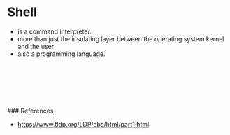 # Shell

- is a command interpreter.
- more than just the insulating layer between the operating system kernel and the user
- also a programming language. 

<br><br><br><br><br>

### References
- https://www.tldp.org/LDP/abs/html/part1.html